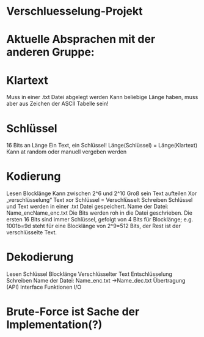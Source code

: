 # Verschluesselung-Projekt

# Aktuelle Absprachen mit der anderen Gruppe:


# Klartext
Muss in einer .txt Datei abgelegt werden
Kann beliebige Länge haben, muss aber aus Zeichen der ASCII Tabelle sein!
# Schlüssel
16 Bits an Länge
Ein Text, ein Schlüssel!
Länge(Schlüssel) = Länge(Klartext)
Kann at random oder manuell vergeben werden
# Kodierung
Lesen
Blocklänge
Kann zwischen 2^6 und 2^10 Groß sein
Text aufteilen
Xor „verschlüsselung“
Text xor Schlüssel = Verschlüsselt
Schreiben
Schlüssel und Text werden in einer .txt Datei gespeichert.
Name der Datei: Name_encName_enc.txt
Die Bits werden roh in die Datei geschrieben.
Die ersten 16 Bits sind immer Schlüssel, gefolgt von 4 Bits für Blocklänge; e.g. 1001b=9d steht für eine Blocklänge von 2^9=512 Bits, der Rest ist der verschlüsselte Text. 
# Dekodierung
Lesen
Schlüssel
Blocklänge
Verschlüsselter Text
Entschlüsselung
Schreiben
Name der Datei: Name_enc.txt ->Name_dec.txt
Übertragung (API)
Interface Funktionen I/O 

# Brute-Force ist Sache der Implementation(?)
